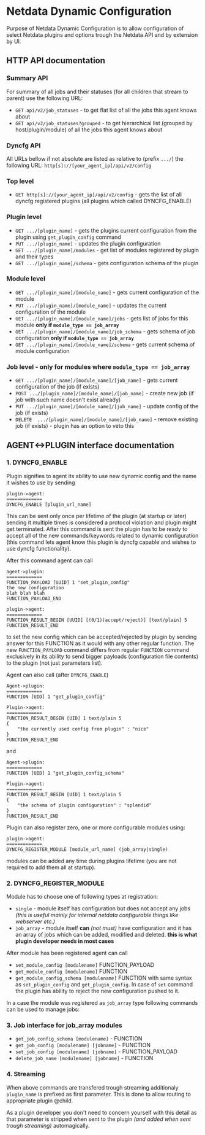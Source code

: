 # Netdata Dynamic Configuration

Purpose of Netdata Dynamic Configuration is to allow configuration of select Netdata plugins and options trough the Netdata API and by extension by UI.

## HTTP API documentation

### Summary API
For summary of all jobs and their statuses (for all children that stream to parent) use the following URL:
- `GET api/v2/job_statuses` - to get flat list of all the jobs this agent knows about
- `GET api/v2/job_statuses?grouped` - to get hierarchical list (grouped by host/plugin/module) of all the jobs this agent knows about

### Dyncfg API
All URLs bellow if not absolute are listed as relative to (prefix `.../`) the following URL:
`http[s]://[your_agent_ip]/api/v2/config`

### Top level
- `GET http[s]://[your_agent_ip]/api/v2/config` - gets the list of all dyncfg registered plugins (all plugins which called DYNCFG_ENABLE)
### Plugin level
- `GET .../[plugin_name]` - gets the plugins current configuration from the plugin using `get_plugin_config` command
- `PUT .../[plugin_name]` - updates the plugin configuration
- `GET .../[plugin_name]/modules` - get list of modules registered by plugin and their types
- `GET .../[plugin_name]/schema` - gets configuration schema of the plugin
### Module level
 - `GET .../[plugin_name]/[module_name]` - gets current configuration of the module
 - `PUT .../[plugin_name]/[module_name]` - updates the current configuration of the module
 - `GET .../[plugin_name]/[module_name]/jobs` - gets list of jobs for this module **only if `module_type == job_array`**
 - `GET .../[plugin_name]/[module_name]/job_schema` - gets schema of job configuration **only if `module_type == job_array`**
 - `GET .../[plugin_name]/[module_name]/schema` - gets current schema of module configuration
### Job level - only for modules where `module_type == job_array`
 - `GET .../[plugin_name]/[module_name]/[job_name]` - gets current configuration of the job (if exists)
 - `POST .../[plugin_name]/[module_name]/[job_name]` - create new job (if job with such name doesn't exist already)
 - `PUT .../[plugin_name]/[module_name]/[job_name]` - update config of the job (if exists)
 - `DELETE  .../[plugin_name]/[module_name]/[job_name]` - remove existing job (if exists) - plugin has an option to veto this


## AGENT<->PLUGIN interface documentation

### 1. DYNCFG_ENABLE
Plugin signifies to agent its ability to use new dynamic config and the name it wishes to use by sending
```
plugin->agent:
=============
DYNCFG_ENABLE [plugin_url_name]
```
This can be sent only once per lifetime of the plugin (at startup or later) sending it multiple times is considered a protocol violation and plugin might get terminated.
After this command is sent the plugin has to be ready to accept all of the new commands/keywords related to dynamic configuration (this command lets agent know this plugin is dyncfg capable and wishes to use dyncfg functionality).

After this command agent can call
```
agent->plugin:
=============
FUNCTION_PAYLOAD [UUID] 1 "set_plugin_config"
the new configuration
blah blah blah
FUNCTION_PAYLOAD_END

plugin->agent:
=============
FUNCTION_RESULT_BEGIN [UUID] [(0/1)(accept/reject)] [text/plain] 5
FUNCTION_RESULT_END
```
to set the new config which can be accepted/rejected by plugin by sending answer for this FUNCTION as it would with any other regular function.
The new `FUNCTION_PAYLOAD` command differs from regular `FUNCTION` command exclusively in its ability to send bigger payloads (configuration file contents) to the plugin (not just parameters list).

Agent can also call (after `DYNCFG_ENABLE`)
```
Agent->plugin:
=============
FUNCTION [UID] 1 "get_plugin_config"

Plugin->agent:
=============
FUNCTION_RESULT_BEGIN [UID] 1 text/plain 5
{
	"the currently used config from plugin" : "nice"
}
FUNCTION_RESULT_END
```

and

```
Agent->plugin:
=============
FUNCTION [UID] 1 "get_plugin_config_schema"

Plugin->agent:
=============
FUNCTION_RESULT_BEGIN [UID] 1 text/plain 5
{
	"the schema of plugin configuration" : "splendid"
}
FUNCTION_RESULT_END
```

Plugin can also register zero, one or more configurable modules using: 
```
plugin->agent:
=============
DYNCFG_REGISTER_MODULE [module_url_name] (job_array|single)
```

modules can be added any time during plugins lifetime (you are not required to add them all at startup).

### 2. DYNCFG_REGISTER_MODULE

Module has to choose one of following types at registration:
 - `single` - module itself has configuration but does not accept any jobs *(this is useful mainly for internal netdata configurable things like webserver etc.)*
 - `job_array`  - module itself **can** *(not must)* have configuration and it has an array of jobs which can be added, modified and deleted. **this is what plugin developer needs in most cases**

After module has been registered agent can call
 - `set_module_config [modulename]` FUNCTION_PAYLOAD
 - `get_module_config [modulename]` FUNCTION
 - `get_module_config_schema [modulename]` FUNCTION
with same syntax as `set_plugin_config` and `get_plugin_config`. In case of `set` command the plugin has ability to reject the new configuration pushed to it.

In a case the module was registered as `job_array` type following commands can be used to manage jobs:

### 3. Job interface for job_array modules
 - `get_job_config_schema [modulename]` - FUNCTION
 - `get_job_config [modulename] [jobname]` - FUNCTION
 - `set_job_config [modulename] [jobname]` - FUNCTION_PAYLOAD
 -  `delete_job_name [modulename] [jobname]` - FUNCTION

### 4. Streaming

When above commands are transfered trough streaming additionaly `plugin_name` is prefixed as first parameter. This is done to allow routing to appropriate plugin @child.

As a plugin developer you don't need to concern yourself with this detail as that parameter is stripped when sent to the plugin *(and added when sent trough streaming)* automagically.
